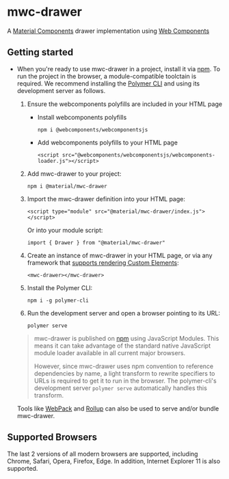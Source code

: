 # mwc-drawer
A [Material Components](https://material.io/develop/) drawer implementation using [Web Components](https://www.webcomponents.org/introduction)

## Getting started

* When you're ready to use mwc-drawer in a project, install it via [npm](https://www.npmjs.com/). To run the project in the browser, a module-compatible toolctain is required. We recommend installing the [Polymer CLI](https://github.com/Polymer/polymer-cli) and using its development server as follows.

  1. Ensure the webcomponents polyfills are included in your HTML page

      - Install webcomponents polyfills

          ```npm i @webcomponents/webcomponentsjs```

      - Add webcomponents polyfills to your HTML page

          ```<script src="@webcomponents/webcomponentsjs/webcomponents-loader.js"></script>```

  1. Add mwc-drawer to your project:

      ```npm i @material/mwc-drawer```

  1. Import the mwc-drawer definition into your HTML page:

      ```<script type="module" src="@material/mwc-drawer/index.js"></script>```

      Or into your module script:

      ```import { Drawer } from "@material/mwc-drawer"```

  1. Create an instance of mwc-drawer in your HTML page, or via any framework that [supports rendering Custom Elements](https://custom-elements-everywhere.com/):

      ```<mwc-drawer></mwc-drawer>```

  1. Install the Polymer CLI:

      ```npm i -g polymer-cli```

  1. Run the development server and open a browser pointing to its URL:

      ```polymer serve```

  > mwc-drawer is published on [npm](https://www.npmjs.com/package/@material/mwc-drawer) using JavaScript Modules.
  This means it can take advantage of the standard native JavaScript module loader available in all current major browsers.
  >
  > However, since mwc-drawer uses npm convention to reference dependencies by name, a light transform to rewrite specifiers to URLs is required to get it to run in the browser. The polymer-cli's development server `polymer serve` automatically handles this transform.

  Tools like [WebPack](https://webpack.js.org/) and [Rollup](https://rollupjs.org/) can also be used to serve and/or bundle mwc-drawer.

## Supported Browsers

The last 2 versions of all modern browsers are supported, including
Chrome, Safari, Opera, Firefox, Edge. In addition, Internet Explorer 11 is also supported.
